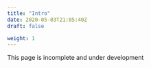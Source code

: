 ```yaml
---
title: "Intro"
date: 2020-05-03T21:05:40Z
draft: false

weight: 1
---
```


This page is incomplete and under development

